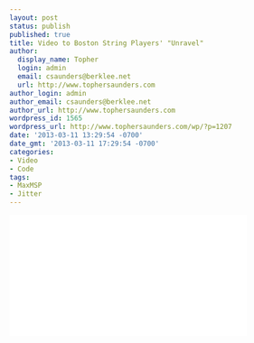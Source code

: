 ```yaml
---
layout: post
status: publish
published: true
title: Video to Boston String Players' "Unravel"
author:
  display_name: Topher
  login: admin
  email: csaunders@berklee.net
  url: http://www.tophersaunders.com
author_login: admin
author_email: csaunders@berklee.net
author_url: http://www.tophersaunders.com
wordpress_id: 1565
wordpress_url: http://www.tophersaunders.com/wp/?p=1207
date: '2013-03-11 13:29:54 -0700'
date_gmt: '2013-03-11 17:29:54 -0700'
categories:
- Video
- Code
tags:
- MaxMSP
- Jitter
---
```

<p><iframe width="420" height="215" src="&#47;&#47;www.youtube.com&#47;embed&#47;j5tdcSNVlSw" frameborder="0" allowfullscreen><&#47;iframe><br />
Check out this video I made for the<a href="http:&#47;&#47;www.bostonstringplayers.org&#47;" target="_blank">Boston String Players.<&#47;a><br />
The tune was written by Bjork, arranged by Chad Grey, and performed by the BSP conducted by Motoki Tanaka</p>
